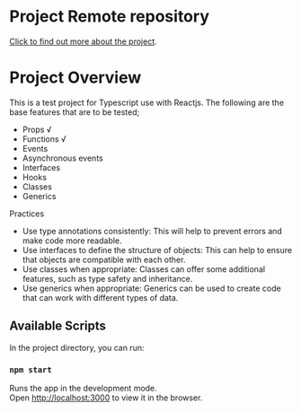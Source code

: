 # Project Remote repository

 [Click to find out more about the project](https://github.com/chrisjeremy84/test/tree/test).


# Project Overview

This is a test project for Typescript use with Reactjs. The following are the base features that are to be tested;
- Props √
- Functions √
- Events 
- Asynchronous events
- Interfaces
- Hooks
- Classes
- Generics

Practices

- Use type annotations consistently: This will help to prevent errors and make code more readable.
- Use interfaces to define the structure of objects: This can help to ensure that objects are compatible with each other.
- Use classes when appropriate: Classes can offer some additional features, such as type safety and inheritance.
- Use generics when appropriate: Generics can be used to create code that can work with different types of data.


## Available Scripts

In the project directory, you can run:

### `npm start`

Runs the app in the development mode.\
Open [http://localhost:3000](http://localhost:3000) to view it in the browser.



